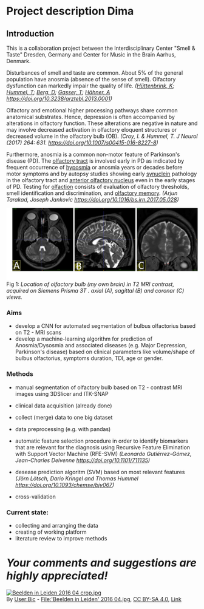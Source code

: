 


# Project description Dima

## Introduction
 This is a collaboration project between  the Interdisciplinary Center "Smell & Taste" Dresden, Germany and Center for Music in the Brain Aarhus, Denmark.

Disturbances of smell and taste are common. About 5% of the general population have anosmia (absence of the sense of smell). Olfactory dysfunction can markedly impair the quality of life. 
*([Hüttenbrink, K](https://www.aerzteblatt.de/suche?archivAutor=H%FCttenbrink%2C+K);  [Hummel, T](https://www.aerzteblatt.de/suche?archivAutor=Hummel%2C+T);  [Berg, D](https://www.aerzteblatt.de/suche?archivAutor=Berg%2C+D);  [Gasser, T](https://www.aerzteblatt.de/suche?archivAutor=Gasser%2C+T);  [Hähner, A](https://www.aerzteblatt.de/suche?archivAutor=H%E4hner%2C+A)
https://doi.org/10.3238/arztebl.2013.0001)*


Olfactory and emotional higher processing pathways share common anatomical substrates. Hence, depression is often accompanied by alterations in olfactory function. These alterations are negative in nature and may involve decreased activation in olfactory eloquent structures or decreased volume in the olfactory bulb (OB).
*(Croy, I. & Hummel, T. J Neurol (2017) 264: 631. https://doi.org/10.1007/s00415-016-8227-8)*

Furthermore, anosmia is a common non-motor feature of Parkinson's disease (PD). The  [olfactory tract](https://www.sciencedirect.com/topics/neuroscience/olfactory-tract "Learn more about Olfactory Tract from ScienceDirect's AI-generated Topic Pages")  is involved early in PD as indicated by frequent occurrence of [hyposmia](https://www.sciencedirect.com/topics/neuroscience/hyposmia "Learn more about Hyposmia from ScienceDirect's AI-generated Topic Pages") or anosmia years or decades before motor symptoms and by autopsy studies showing early  [synuclein](https://www.sciencedirect.com/topics/neuroscience/synuclein "Learn more about Synuclein from ScienceDirect's AI-generated Topic Pages")  pathology in the olfactory tract and [anterior olfactory nucleus](https://www.sciencedirect.com/topics/neuroscience/anterior-olfactory-nucleus "Learn more about Anterior Olfactory Nucleus from ScienceDirect's AI-generated Topic Pages") even in the early stages of PD. Testing for  [olfaction](https://www.sciencedirect.com/topics/neuroscience/olfaction "Learn more about Olfaction from ScienceDirect's AI-generated Topic Pages") consists of evaluation of olfactory thresholds, smell identification and discrimination, and  [olfactory memory](https://www.sciencedirect.com/topics/neuroscience/olfactory-memory "Learn more about Olfactory Memory from ScienceDirect's AI-generated Topic Pages").
*(Arjun Tarakad, Joseph Jankovic https://doi.org/10.1016/bs.irn.2017.05.028)*



![olfactory bulb](https://github.com/desserdmi/olfactory_bulb/blob/master/ob.png)
Fig 1: *Location of olfactory bulb (my own brain) in T2 MRI contrast, acquired on Siemens Prisma 3T . axial (A), sagittal (B) and coronar (C) views.* 

### Aims

 - develop a CNN for automated segmentation of bulbus olfactorius based on T2 - MRI scans
 - develop a machine-learning algorithm for prediction of Anosmia/Dysosmia and associated diseases  (e.g. Major Depression, Parkinson's disease) based on clinical parameters like volume/shape of bulbus olfactorius, symptoms duration, TDI,  age or gender.

### Methods  

 - manual segmentation of olfactory bulb based on T2 - contrast MRI images using 3DSlicer and ITK-SNAP
 - clinical data acquisition (already done) 
 - collect (merge) data to one big dataset 
 - data preprocessing (e.g. with pandas)
- automatic feature selection procedure
in order to identify biomarkers that are relevant for
the diagnosis using Recursive Feature
Elimination with Support Vector Machine (RFE-SVM)
*(Leonardo Gutiérrez-Gómez,  Jean-Charles Delvenne https://doi.org/10.1101/711135)*

- desease  prediction algoritm (SVM) based on most relevant features
*(Jörn Lötsch, Dario Kringel and Thomas Hummel https://doi.org/10.1093/chemse/bjy067)*

- cross-validation

### Current state:

 - collecting and arranging the data
 - creating of working platform
 - literature review to improve methods

# *Your comments and suggestions are highly appreciated!*

<p><a href="https://commons.wikimedia.org/wiki/File:Beelden_in_Leiden_2016_04_crop.jpg#/media/File:Beelden_in_Leiden_2016_04_crop.jpg"><img src="https://upload.wikimedia.org/wikipedia/commons/thumb/2/28/Beelden_in_Leiden_2016_04_crop.jpg/1200px-Beelden_in_Leiden_2016_04_crop.jpg" alt="Beelden in Leiden 2016 04 crop.jpg"></a><br>By <a href="//commons.wikimedia.org/wiki/User:Bic" title="User:Bic">User:Bic</a> - <a href="//commons.wikimedia.org/wiki/File:%27Beelden_in_Leiden%27_2016_04.jpg" title="File:'Beelden in Leiden' 2016 04.jpg">File:'Beelden in Leiden' 2016 04.jpg</a>, <a href="https://creativecommons.org/licenses/by-sa/4.0" title="Creative Commons Attribution-Share Alike 4.0">CC BY-SA 4.0</a>, <a href="https://commons.wikimedia.org/w/index.php?curid=58167980">Link</a></p>
<!--stackedit_data:
eyJoaXN0b3J5IjpbLTEyNzY4NTgyNDIsMjE0Njc0NjYxNywxNz
UyODU0MTY0LC03MjI2OTcwMDQsLTEwNDk1NDQ0MzgsMTgzNDMy
OTY4Niw1ODgzMTkzNjIsMTMwNDAwMTgxMCwtMTMzMjk3ODkzOC
wtNTYyMDU4NzY1LC0xMjc2NDA0OTQsMTU4NDg2OTU1NiwtMTUx
MzU1MTM2NiwxNTA1MTc5MDc3LDYzMjY3OTY0Myw3MDc3MDMyNz
UsMTg5OTMwOTUyNSwtMTk5NTczMzg4LC01MzI0NTQ1OTMsMTk4
MTcyNDc4MV19
-->